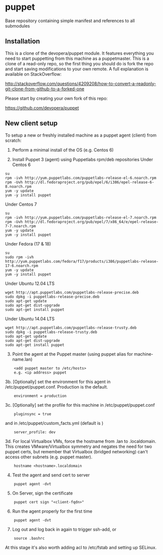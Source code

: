 puppet
======

Base repository containing simple manifest and references to all submodules

Installation
------------
This is a clone of the devopera/puppet module.  It features everything you need to start puppetting from this machine as a puppetmaster.  This is a clone of a read-only repo, so the first thing you should do is fork the repo and start saving modifications to your own remote.  A full explanation is available on StackOverflow:

http://stackoverflow.com/questions/4209208/how-to-convert-a-readonly-git-clone-from-github-to-a-forked-one

Please start by creating your own fork of this repo:

https://github.com/devopera/puppet

New client setup
----------------

To setup a new or freshly installed machine as a puppet agent (client) from scratch:

1. Perform a minimal install of the OS (e.g. Centos 6)

2. Install Puppet 3 (agent) using Puppetlabs rpm/deb repositories
Under Centos 6
```
su
rpm -ivh http://yum.puppetlabs.com/puppetlabs-release-el-6.noarch.rpm
rpm -Uvh http://dl.fedoraproject.org/pub/epel/6/i386/epel-release-6-8.noarch.rpm
yum -y update
yum -y install puppet
```
Under Centos 7
```
su
rpm -ivh http://yum.puppetlabs.com/puppetlabs-release-el-7.noarch.rpm
rpm -Uvh http://dl.fedoraproject.org/pub/epel/7/x86_64/e/epel-release-7-7.noarch.rpm
yum -y update
yum -y install puppet
```
Under Fedora (17 & 18)
```
su
sudo rpm -ivh http://yum.puppetlabs.com/fedora/f17/products/i386/puppetlabs-release-17-6.noarch.rpm
yum -y update
yum -y install puppet
```
Under Ubuntu 12.04 LTS
```
wget http://apt.puppetlabs.com/puppetlabs-release-precise.deb
sudo dpkg -i puppetlabs-release-precise.deb
sudo apt-get update
sudo apt-get dist-upgrade
sudo apt-get install puppet
```

Under Ubuntu 14.04 LTS
```
wget http://apt.puppetlabs.com/puppetlabs-release-trusty.deb
sudo dpkg -i puppetlabs-release-trusty.deb
sudo apt-get update
sudo apt-get dist-upgrade
sudo apt-get install puppet
```

3. Point the agent at the Puppet master (using puppet alias for machine-name.lan)
```
    <add puppet master to /etc/hosts>
    e.g. <ip address> puppet
```
3b. [Optionally] set the environment for this agent in /etc/puppet/puppet.conf.  Production is the default.
```
    environment = production
```
3c. [Optionally] set the profile for this machine in /etc/puppet/puppet.conf
```
    pluginsync = true
```
and in /etc/puppet/custom_facts.yml (default is <none>)
```
    server_profile: dev
```
3d. For local Virtualbox VMs, force the hostname from .lan to .localdomain.  This creates VMware/Virtualbox symmetry and negates the need for two puppet certs, but remember that Virtualbox (bridged networking) can't access other subnets (e.g. puppet master).
```
    hostname <hostname>.localdomain
```
4. Test the agent and send cert to server
```
    puppet agent -dvt
```
5. On Server, sign the certificate
```
    puppet cert sign "<client-fqdn>"
```
6. Run the agent properly for the first time
```
    puppet agent -dvt
```
7. Log out and log back in again to trigger ssh-add, or
```
    source .bashrc
```

At this stage it's also worth adding acl to /etc/fstab and setting up SELinux.
